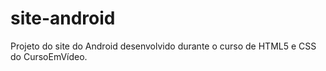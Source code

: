 # site-android
Projeto do site do Android desenvolvido durante o curso de HTML5 e CSS do CursoEmVídeo.

